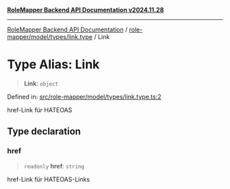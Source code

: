 [**RoleMapper Backend API Documentation v2024.11.28**](../../../../../README.md)

***

[RoleMapper Backend API Documentation](../../../../../modules.md) / [role-mapper/model/types/link.type](../README.md) / Link

# Type Alias: Link

> **Link**: `object`

Defined in: [src/role-mapper/model/types/link.type.ts:2](https://github.com/FlowCraft-AG/RoleMapper/blob/cdd9e5010cc7adeee46f58ea0abd91d186332c1d/backend/src/role-mapper/model/types/link.type.ts#L2)

href-Link für HATEOAS

## Type declaration

### href

> `readonly` **href**: `string`

href-Link für HATEOAS-Links
